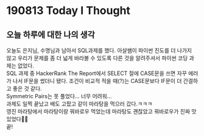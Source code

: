 # 190813 Today I Thought
## 오늘 하루에 대한 나의 생각
오늘도 은지님, 수명님과 남아서 SQL과제를 했다. 아샬쌤이 파이썬 진도를 더 나가지 않고 우리가 문제를 좀 더 넓게 바라볼 수 있도록 다른 것을 알려주셔서 파이썬 코딩 과제는 없었다. \
SQL 과제 중 HackerRank The Report에서 SELECT 절에 CASE문을 쓰면 자꾸 에러가 나서 IF문을 썼더니 됐다. 조건이 비교적 적을 때(?)는 CASE문보다 IF문이 더 간결하고 좋은 것 같다. \
Symmetric Pairs는 못 풀었다... 너무 어려워... \
과제도 일찍 끝났고 배도 고팠고 같이 마라탕을 먹으러 갔다.ㅋㅋㅋ \
영진 마라탕에서 마라탕이랑 꿔바로우 먹었는데 마라탕도 괜찮았고 꿔바로우가 진짜 맛있었다👍🏼 \
끝!